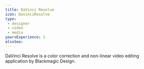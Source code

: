 ```yaml
---
title: DaVinci Resolve
icon: DavinciResolve
type:
 - designer
 - video
 - media
yearsExperience: 1
alsoSee:
---
```


DaVinci Resolve is a color correction and non-linear video
editing application by Blackmagic Design.
